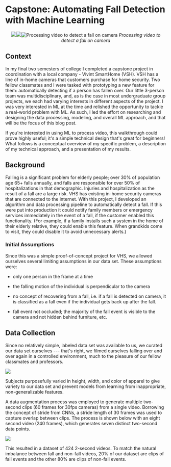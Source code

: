# Capstone: Automating Fall Detection with Machine Learning

<span style="display:block" align='center'>![](https://lh3.googleusercontent.com/N7P7ev9yDfH3a2jymfuFhypfQFSY6erYoPiKmx6cZjOGZE6UjywWKlITvvx1ErRSdPuAHAcOBWCRXf31JgsjsQZNXn5g6Lxr-TMJCCXcLUBkosMuQfGm8RDDFq7O2uuVtWTGJwBNgw4)![](https://lh3.googleusercontent.com/3FMh2SiGmx5xJMLhDwroL9wlX2Vb4Pwq5W64AjHCH-13APt1od9o1d32juXAn-4PHl6IFEr-ohc07q-LiuhU23EzK1bTScnQ63_I34RpcLBjsTnDHG07XsEP-bfCDTk2aKN7sjbNSxE)![Processing video to detect a fall on camera](https://lh3.googleusercontent.com/604dTSvSMBWxoDQ7W_xM2UNIsWtywuq8WOPyn9qkdb9bKQ7OAbpwuF-1Ns_zftkrWRi7Kgm88R4P2Hp0tCBRAAmxbAMRbOoyUZ1HjyOQIh1iEAoqMISs0-bZHKh_sbgoPrqpa-jX_FI)
*Processing video to detect a fall on camera*</div>


## Context 
In my final two semesters of college I completed a capstone project in coordination with a local company - Vivint SmartHome (VSH). VSH has a line of in-home cameras that customers purchase for home security. Two fellow classmates and I were tasked with prototyping a new feature for them: automatically detecting if a person has fallen over. Our little 3-person team was multidisciplinary, and, as is the case in most undergraduate group projects, we each had varying interests in different aspects of the project. I was very interested in ML at the time and relished the opportunity to tackle a real-world problem with ML. As such, I led the effort on researching and designing the data processing, modeling, and overall ML approach, and that will be the focus of this blog post. 

If you're interested in using ML to process video, this walkthrough could prove highly useful; it's a simple technical design that's great for beginners! What follows is a conceptual overview of my specific problem, a description of my technical approach, and a presentation of my results.



## Background
Falling is a significant problem for elderly people; over 30% of population age 65+ falls annually, and falls are responsible for over 50% of hospitalizations in that demographic. Injuries and hospitalization as the result of a fall are a large risk. VHS has existing in-home security cameras that are connected to the internet. With this project, I developed an algorithm and data processing pipeline to automatically detect a fall. If this were put into production it could notify family members or emergency services immediately in the event of a fall, if the customer enabled this functionality. (For example, if a family installs such a system in the home of their elderly relative, they could enable this feature. When grandkids come to visit, they could disable it to avoid unnecessary alerts.)

### Initial Assumptions
Since this was a simple proof-of-concept project for VHS, we allowed ourselves several limiting assumptions in our data set. These assumptions were:
-   only one person in the frame at a time
    
-   the falling motion of the individual is perpendicular to the camera
    
-   no concept of recovering from a fall, i.e. if a fall is detected on camera, it is classified as a fall even if the individual gets back up after the fall.
    
-   fall event not occluded; the majority of the fall event is visible to the camera and not hidden behind furniture, etc.

## Data Collection
Since no relatively simple, labeled data set was available to us, we curated our data set ourselves --- that's right, we filmed ourselves falling over and over again in a controlled environment, much to the pleasure of our fellow classmates and professors. 

**![](https://lh3.googleusercontent.com/yLIW123xhS-M4f8RM4OZdpfsA4Q_2_8iXUpd0X4MbEPy9V7QmSH9Z6WR94hdI2Th3HZ_G-HC-KnBB2M_XTdCtvflZUrGC_dsKJPbZv-zqrWGl8IYNqoTDv29zX5XefiClyOAb0uoEtg)**

Subjects purposefully varied in height, width, and color of apparel to give variety to our data set and prevent models from learning from inappropriate, non-generalizable features.

A data augmentation process was employed to generate multiple two-second clips (60 frames for 30fps cameras) from a single video. Borrowing the concept of stride from CNNs, a stride length of 30 frames was used to capture overlap between clips. The process is shown below with an eight second video (240 frames), which generates seven distinct two-second data points. 

**![](https://lh4.googleusercontent.com/Bp-Bnv7Y6ePZf8bKVqu2ch015maoqqeZPPZtcpRWvOYA0-frmv4ouvGMD4hY5KV8P2VRR-BZ-L-Wuh4bdVcozF-skSIjW0LQEC3NyKvBr4gU6QOzzkVRdXZs3kna6yXyCZVjIJeIJ4E)**

This resulted in a dataset of 424 2-second videos. To match the natural imbalance between fall and non-fall videos, 20% of our dataset are clips of fall events and the other 80% are clips of non-fall events.
